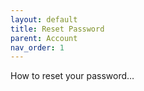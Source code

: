 ```yaml
---
layout: default
title: Reset Password
parent: Account
nav_order: 1
---
```

How to reset your password…
